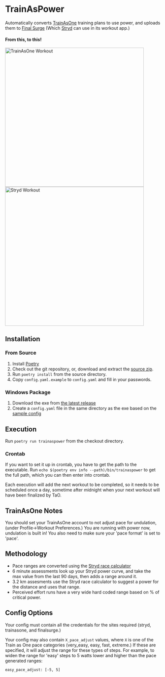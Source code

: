 # TrainAsPower

Automatically converts [TrainAsOne](https://www.trainasone.com) training plans to use power, and uploads them to [Final 
Surge](https://finalsurge.com) (Which [Stryd](https://stryd.com) can use in its workout app.)

#### From this, to this!

<p float="left">
    <img src="https://gazpachoking.github.io/trainaspower/taoworkout.png" height="450" alt="TrainAsOne Workout">
    <img src="https://gazpachoking.github.io/trainaspower/strydworkout.png" height="450" alt="Stryd Workout">
</p>


## Installation

### From Source

1. Install [Poetry](https://python-poetry.org/docs/#installation)
1. Check out the git repository, or, download and extract the [source zip](https://github.com/gazpachoking/trainaspower/archive/master.zip).
1. Run `poetry install` from the source directory.
1. Copy `config.yaml.example` to `config.yaml` and fill in your passwords.

### Windows Package
1. Download the exe from [the latest release](https://github.com/gazpachoking/trainaspower/releases)
1. Create a `config.yaml` file in the same directory as the exe based on the [sample config](https://github.com/gazpachoking/trainaspower/blob/master/config.yaml.example)


## Execution

Run `poetry run trainaspower` from the checkout directory. 

### Crontab
If you want to set it up in crontab, you have to get the path to the executable.
Run `echo $(poetry env info --path)/bin/trainaspower` to get the full path, which you can then enter into crontab.

Each execution will add the next workout to be completed, so it needs to be scheduled once a day, sometime after
midnight when your next workout will have been finalized by TaO.

## TrainAsOne Notes
You should set your TrainAsOne account to not adjust pace for undulation, (under Profile->Workout Preferences.)
You are running with power now, undulation is built in! You also need to make sure your 'pace format' is set to 'pace'. 

## Methodology
- Pace ranges are converted using the [Stryd race calculator](https://www.stryd.com/powercenter/tools)
- 6 minute assessments look up your Stryd power curve, and take the max value from the last 90 days,
then adds a range around it.
- 3.2 km assesments use the Stryd race calculator to suggest a power for the distance and uses that range.
- Perceived effort runs have a very wide hard coded range based on % of critical power.

## Config Options

Your config must contain all the credentials for the sites required (stryd, trainasone, and finalsurge.)

Your config may also contain `X_pace_adjust` values, where `X` is one of the Train as One pace categories
(very_easy, easy, fast, extreme.) If these are specified, it will adjust the range for these types of steps.
For example, to widen the range for 'easy' steps to 5 watts lower and higher than the pace generated ranges:

```
easy_pace_adjust: [-5, 5]
```
